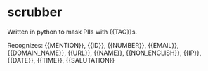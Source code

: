 # scrubber

Written in python to mask PIIs with {{TAG}}s. 

Recognizes: {{MENTION}}, {{ID}}, {{NUMBER}}, {{EMAIL}}, {{DOMAIN_NAME}}, {{URL}}, {{NAME}}, {{NON_ENGLISH}}, {{IP}}, {{DATE}}, {{TIME}}, {{SALUTATION}}
